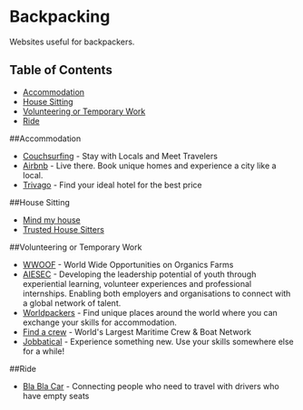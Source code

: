 # Backpacking
Websites useful for backpackers.

Table of Contents
-----------------

* [Accommodation](#accommodation)
* [House Sitting](#house-sitting)
* [Volunteering or Temporary Work](#volunteering-or-temporary-work)
* [Ride](#ride)


##Accommodation
* [Couchsurfing](https://www.couchsurfing.com/) - Stay with Locals and Meet Travelers
* [Airbnb](https://www.airbnb.com) - Live there. Book unique homes and experience a city like a local.
* [Trivago](http://www.trivago.com/) - Find your ideal hotel for the best price

##House Sitting
* [Mind my house](http://www.mindmyhouse.com/)
* [Trusted House Sitters](https://www.trustedhousesitters.com)

##Volunteering or Temporary Work
* [WWOOF](http://wwoof.net/) - World Wide Opportunities on Organics Farms
* [AIESEC](http://aiesec.org/) - Developing the leadership potential of youth through experiential learning, volunteer experiences and professional internships. Enabling both employers and organisations
to connect with a global network of talent.
* [Worldpackers](https://www.worldpackers.com/) - Find unique places around the world where you can exchange your skills for accommodation.
* [Find a crew](https://www.findacrew.net/) -  World's Largest Maritime Crew & Boat Network
* [Jobbatical](https://jobbatical.com/) - Experience something new. Use your skills somewhere else for a while!

##Ride
* [Bla Bla Car](https://www.blablacar.com) - Connecting people who need to travel with drivers who have empty seats
